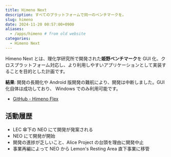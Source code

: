 ```yaml
---
title: Himeno Next
description: すべてのプラットフォームで同一のベンチマークを。
slug: himeno
date: 2024-11-20 00:57:00+0900
aliases:
  - /apps/himeno # from old website
categories:
  - Himeno Next
---
```


<!--
   ___
__/  /_______________
_/  /__Himeno_Flex___|
/__/
    ---------------
     |Himeno Flex|
    ---------------
-->

Himeno Next とは、理化学研究所で開発された**姫野ベンチマーク**を GUI 化、クロスプラットフォーム対応し、より利用しやすいアプリケーションとして実装することを目的とした計画です。

**結果**: 開発の長期化や Android 版開発の難航により、開発は中断しました。GUI 化自体は成功しており、 Windows でのみ利用可能です。

- [GitHub - Himeno Flex](https://github.com/lemon73-computing/Himeno-Flex)

## 活動履歴

- LEC 傘下の NEO にて開発が発案される
- NEO にて開発が開始
- 開発の進捗が乏しいこと、Alice Project の台頭を理由に開発中止
- 事業再編によって NEO から Lemon's Resting Area 直下事業に移管
